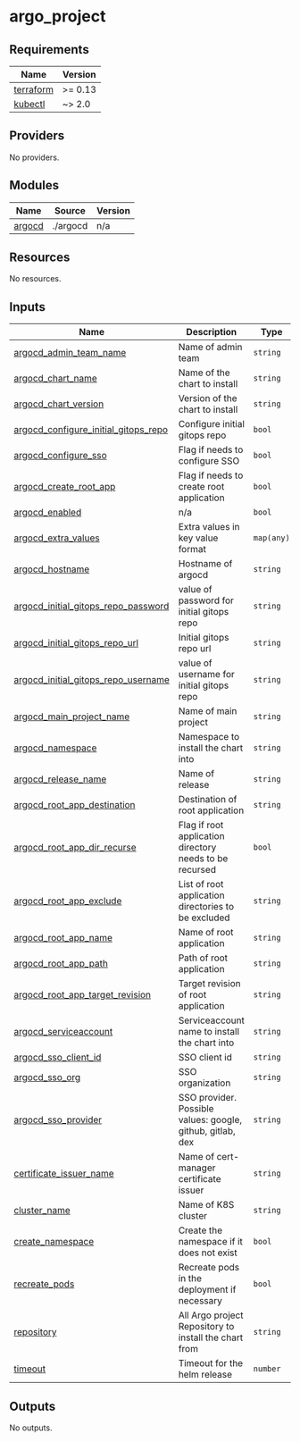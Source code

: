 # argo_project

<!-- BEGIN_TF_DOCS -->
## Requirements

| Name | Version |
|------|---------|
| <a name="requirement_terraform"></a> [terraform](#requirement\_terraform) | >= 0.13 |
| <a name="requirement_kubectl"></a> [kubectl](#requirement\_kubectl) | ~> 2.0 |

## Providers

No providers.

## Modules

| Name | Source | Version |
|------|--------|---------|
| <a name="module_argocd"></a> [argocd](#module\_argocd) | ./argocd | n/a |

## Resources

No resources.

## Inputs

| Name | Description | Type | Default | Required |
|------|-------------|------|---------|:--------:|
| <a name="input_argocd_admin_team_name"></a> [argocd\_admin\_team\_name](#input\_argocd\_admin\_team\_name) | Name of admin team | `string` | `"argocd-admins"` | no |
| <a name="input_argocd_chart_name"></a> [argocd\_chart\_name](#input\_argocd\_chart\_name) | Name of the chart to install | `string` | `"argo-cd"` | no |
| <a name="input_argocd_chart_version"></a> [argocd\_chart\_version](#input\_argocd\_chart\_version) | Version of the chart to install | `string` | `"5.41.2"` | no |
| <a name="input_argocd_configure_initial_gitops_repo"></a> [argocd\_configure\_initial\_gitops\_repo](#input\_argocd\_configure\_initial\_gitops\_repo) | Configure initial gitops repo | `bool` | `false` | no |
| <a name="input_argocd_configure_sso"></a> [argocd\_configure\_sso](#input\_argocd\_configure\_sso) | Flag if needs to configure SSO | `bool` | `false` | no |
| <a name="input_argocd_create_root_app"></a> [argocd\_create\_root\_app](#input\_argocd\_create\_root\_app) | Flag if needs to create root application | `bool` | `false` | no |
| <a name="input_argocd_enabled"></a> [argocd\_enabled](#input\_argocd\_enabled) | n/a | `bool` | `false` | no |
| <a name="input_argocd_extra_values"></a> [argocd\_extra\_values](#input\_argocd\_extra\_values) | Extra values in key value format | `map(any)` | `{}` | no |
| <a name="input_argocd_hostname"></a> [argocd\_hostname](#input\_argocd\_hostname) | Hostname of argocd | `string` | n/a | yes |
| <a name="input_argocd_initial_gitops_repo_password"></a> [argocd\_initial\_gitops\_repo\_password](#input\_argocd\_initial\_gitops\_repo\_password) | value of password for initial gitops repo | `string` | n/a | yes |
| <a name="input_argocd_initial_gitops_repo_url"></a> [argocd\_initial\_gitops\_repo\_url](#input\_argocd\_initial\_gitops\_repo\_url) | Initial gitops repo url | `string` | n/a | yes |
| <a name="input_argocd_initial_gitops_repo_username"></a> [argocd\_initial\_gitops\_repo\_username](#input\_argocd\_initial\_gitops\_repo\_username) | value of username for initial gitops repo | `string` | n/a | yes |
| <a name="input_argocd_main_project_name"></a> [argocd\_main\_project\_name](#input\_argocd\_main\_project\_name) | Name of main project | `string` | `"main"` | no |
| <a name="input_argocd_namespace"></a> [argocd\_namespace](#input\_argocd\_namespace) | Namespace to install the chart into | `string` | `"argocd"` | no |
| <a name="input_argocd_release_name"></a> [argocd\_release\_name](#input\_argocd\_release\_name) | Name of release | `string` | `"argocd"` | no |
| <a name="input_argocd_root_app_destination"></a> [argocd\_root\_app\_destination](#input\_argocd\_root\_app\_destination) | Destination of root application | `string` | `"in-cluster"` | no |
| <a name="input_argocd_root_app_dir_recurse"></a> [argocd\_root\_app\_dir\_recurse](#input\_argocd\_root\_app\_dir\_recurse) | Flag if root application directory needs to be recursed | `bool` | `false` | no |
| <a name="input_argocd_root_app_exclude"></a> [argocd\_root\_app\_exclude](#input\_argocd\_root\_app\_exclude) | List of root application directories to be excluded | `string` | `""` | no |
| <a name="input_argocd_root_app_name"></a> [argocd\_root\_app\_name](#input\_argocd\_root\_app\_name) | Name of root application | `string` | `"root_app"` | no |
| <a name="input_argocd_root_app_path"></a> [argocd\_root\_app\_path](#input\_argocd\_root\_app\_path) | Path of root application | `string` | `"apps"` | no |
| <a name="input_argocd_root_app_target_revision"></a> [argocd\_root\_app\_target\_revision](#input\_argocd\_root\_app\_target\_revision) | Target revision of root application | `string` | `"HEAD"` | no |
| <a name="input_argocd_serviceaccount"></a> [argocd\_serviceaccount](#input\_argocd\_serviceaccount) | Serviceaccount name to install the chart into | `string` | `"argocd"` | no |
| <a name="input_argocd_sso_client_id"></a> [argocd\_sso\_client\_id](#input\_argocd\_sso\_client\_id) | SSO client id | `string` | n/a | yes |
| <a name="input_argocd_sso_org"></a> [argocd\_sso\_org](#input\_argocd\_sso\_org) | SSO organization | `string` | n/a | yes |
| <a name="input_argocd_sso_provider"></a> [argocd\_sso\_provider](#input\_argocd\_sso\_provider) | SSO provider. Possible values: google, github, gitlab, dex | `string` | n/a | yes |
| <a name="input_certificate_issuer_name"></a> [certificate\_issuer\_name](#input\_certificate\_issuer\_name) | Name of cert-manager certificate issuer | `string` | `"letsencrypt-prod"` | no |
| <a name="input_cluster_name"></a> [cluster\_name](#input\_cluster\_name) | Name of K8S cluster | `string` | n/a | yes |
| <a name="input_create_namespace"></a> [create\_namespace](#input\_create\_namespace) | Create the namespace if it does not exist | `bool` | `true` | no |
| <a name="input_recreate_pods"></a> [recreate\_pods](#input\_recreate\_pods) | Recreate pods in the deployment if necessary | `bool` | `true` | no |
| <a name="input_repository"></a> [repository](#input\_repository) | All Argo project Repository to install the chart from | `string` | `"https://argoproj.github.io/argo-helm"` | no |
| <a name="input_timeout"></a> [timeout](#input\_timeout) | Timeout for the helm release | `number` | `1200` | no |

## Outputs

No outputs.
<!-- END_TF_DOCS -->

